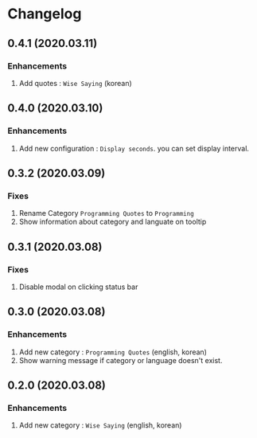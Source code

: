 # Changelog

## 0.4.1 (2020.03.11)

### Enhancements

1. Add quotes : `Wise Saying` (korean)

## 0.4.0 (2020.03.10)

### Enhancements

1. Add new configuration : `Display seconds`. you can set display interval.

## 0.3.2 (2020.03.09)

### Fixes

1. Rename Category `Programming Quotes` to `Programming`
1. Show information about category and languate on tooltip

## 0.3.1 (2020.03.08)

### Fixes

1. Disable modal on clicking status bar

## 0.3.0 (2020.03.08)

### Enhancements

1. Add new category : `Programming Quotes` (english, korean)
1. Show warning message if category or language doesn't exist.

## 0.2.0 (2020.03.08)

### Enhancements

1. Add new category : `Wise Saying` (english, korean)
